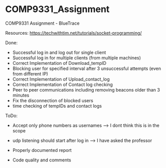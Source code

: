 # COMP9331_Assignment
COMP9331 Assignment - BlueTrace

Resources:
https://techwithtim.net/tutorials/socket-programming/



Done:
- Successful log in and log out for single client
- Successful log in for multiple clients (from multiple machines)
- Correct Implementation of Download_tempID
- Blocking user for specified interval after 3 unsuccessful attempts (even from different IP)
- Correct Implementation of Upload_contact_log
- Correct Implementation of Contact log checking
- Peer to peer communications including removing beacons older than 3 minutes
- Fix the disconnection of blocked users
- time checking of tempIDs and contact logs

ToDo:
- Accept only phone numbers as usernames
--> I dont think this is in the scope
- udp listening should start after log in
--> I have asked the professor

- Properly documented report
- Code quality and comments
